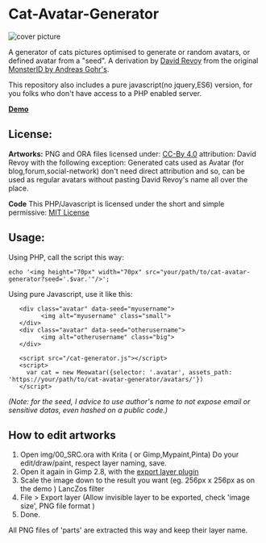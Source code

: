 Cat-Avatar-Generator
====================

![cover picture](http://www.peppercarrot.com/data/images/lab/2016-11-30_cdn/2016-11-29_the-quest-to-free-peppercarrot-website_02a-avatar.jpg)

A generator of cats pictures optimised to generate or random avatars, or defined avatar from a "seed". A derivation by [David Revoy](http://www.peppercarrot.com) from the original [MonsterID by Andreas Gohr's](https://www.splitbrain.org/blog/2007-01/20_monsterid_as_gravatar_fallback).

This repository also includes a pure javascript(no jquery,ES6) version, for you folks who don't have access to a PHP enabled server.

[**Demo**](https://barrabinfc.github.io/cat-avatar-generator/)

## License:

**Artworks:**
PNG and ORA files licensed under: [CC-By 4.0](https://creativecommons.org/licenses/by/4.0/) attribution: David Revoy with the following exception: Generated cats used as Avatar (for blog,forum,social-network) don't need direct attribution and so, can be used as regular avatars without pasting David Revoy's name all over the place.

**Code**
This PHP/Javascript is licensed under the short and simple permissive:
[MIT License](https://en.wikipedia.org/wiki/MIT_License)

## Usage:

Using PHP, call the script this way:
```
echo '<img height="70px" width="70px" src="your/path/to/cat-avatar-generator?seed='.$var.'"/>';
```

Using pure Javascript, use it like this:

```
   <div class="avatar" data-seed="myusername">
         <img alt="myusername" class="small">
   </div>
   <div class="avatar" data-seed="otherusername">
         <img alt="otherusername" class="big">
   </div>

   <script src="/cat-generator.js"></script>
   <script>
     var cat = new Meowatar({selector: '.avatar', assets_path: 'https://your/path/to/cat-avatar-generator/avatars/'})
   </script>
```

_(Note: for the seed, I advice to use author's name to not expose email or sensitive datas, even hashed on a public code.)_

## How to edit artworks

1. Open img/00_SRC.ora with Krita ( or Gimp,Mypaint,Pinta) Do your edit/draw/paint, respect layer naming, save.
2. Open it again in Gimp 2.8, with the [export layer plugin](https://github.com/khalim19/gimp-plugin-export-layers/releases/download/2.4/export-layers-2.4.zip)
3. Scale the image down to the result you want (eg. 256px x 256px as on the demo ) LancZos filter
3. File > Export layer (Allow invisible layer to be exported, check 'image size', PNG file format )
4. Done.

All PNG files of 'parts' are extracted this way and keep their layer name.
